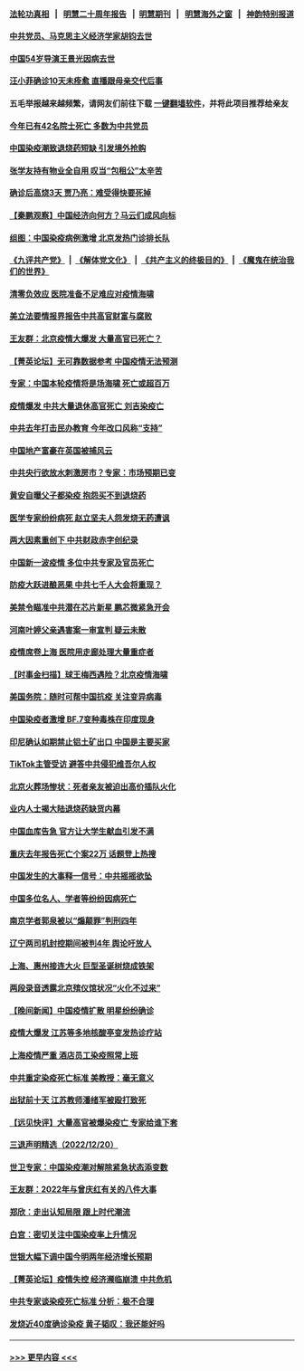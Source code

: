 #### [法轮功真相](https://github.com/gfw-breaker/truth/blob/master/README.md?t=0) &nbsp;&nbsp;|&nbsp;&nbsp; [明慧二十周年报告](https://github.com/gfw-breaker/mh-reports/blob/master/README.md?t=0) &nbsp;&nbsp;|&nbsp;&nbsp;[明慧期刊](https://github.com/gfw-breaker/mh-qikan) &nbsp;&nbsp;|&nbsp;&nbsp; [明慧海外之窗](https://github.com/gfw-breaker/mh-news/blob/master/README.md?t=0) &nbsp;&nbsp;|&nbsp;&nbsp; [神韵特别报道](https://github.com/gfw-breaker/mh-news/blob/master/shenyun.md?t=0)
#### [中共党员、马克思主义经济学家胡钧去世](../pages/nsc413/n13889345.md?t=12221243) 
#### [中国54岁导演王景光因病去世](../pages/nsc413/n13889357.md?t=12221243) 
#### [汪小菲确诊10天未痊愈 直播跟母亲交代后事](../pages/nsc413/n13889299.md?t=12221243) 
#### 五毛举报越来越频繁，请网友们前往下载 [一键翻墙软件](https://github.com/gfw-breaker/ssr-accounts)，并将此项目推荐给亲友
#### [今年已有42名院士死亡 多数为中共党员](../pages/nsc413/n13889339.md?t=12221243) 
#### [中国染疫潮致退烧药短缺 引发境外抢购](../pages/nsc413/n13889200.md?t=12221243) 
#### [张学友持有物业全自用 叹当“包租公”太辛苦](../pages/nsc413/n13889232.md?t=12221243) 
#### [确诊后高烧3天 贾乃亮：难受得快要死掉](../pages/nsc413/n13889275.md?t=12221243) 
#### [【秦鹏观察】中国经济向何方？马云们成风向标](../pages/nsc413/n13889263.md?t=12221243) 
#### [组图：中国染疫病例激增 北京发热门诊排长队](../pages/nsc413/n13888966.md?t=12221243) 
#### [《九评共产党》](https://github.com/begood0513/9ping.md/blob/master/README.md) &nbsp;|&nbsp; [《解体党文化》](../../../../jtdwh.md/blob/master/README.md)  &nbsp;|&nbsp; [《共产主义的终极目的》](../../../../gczydzjmd.md/blob/master/README.md) &nbsp;|&nbsp; [《魔鬼在统治我们的世界》](../../../../mgztzwmdsj.md/blob/master/README.md) 
#### [清零负效应 医院准备不足难应对疫情海啸](../pages/nsc413/n13889288.md?t=12221243) 
#### [美立法要情报界报告中共高官财富与腐败](../pages/nsc413/n13889226.md?t=12221243) 
#### [王友群：北京疫情大爆发 大量高官已死亡？](../pages/nsc413/n13889267.md?t=12221243) 
#### [【菁英论坛】无可靠数据参考 中国疫情无法预测](../pages/nsc413/n13889255.md?t=12221243) 
#### [专家：中国本轮疫情将是场海啸 死亡或超百万](../pages/nsc413/n13889127.md?t=12221243) 
#### [疫情爆发 中共大量退休高官死亡 刘吉染疫亡](../pages/nsc413/n13889203.md?t=12221243) 
#### [中共去年打击民办教育 今年改口风称“支持”](../pages/nsc413/n13889138.md?t=12221243) 
#### [中国地产富豪在英国被捕风云](../pages/nsc413/n13889163.md?t=12221243) 
#### [中共央行欲放水刺激房市？专家：市场预期已变](../pages/nsc413/n13889175.md?t=12221243) 
#### [黄安自曝父子都染疫 抱怨买不到退烧药](../pages/nsc413/n13889217.md?t=12221243) 
#### [医学专家纷纷病死 赵立坚夫人怨发烧无药遭讽](../pages/nsc413/n13889150.md?t=12221243) 
#### [两大因素重创下 中共财政赤字创纪录](../pages/nsc413/n13889241.md?t=12221243) 
#### [中国新一波疫情 多位中共专家及官员死亡](../pages/nsc413/n13888436.md?t=12221243) 
#### [防疫大跃进酿恶果 中共七千人大会将重现？](../pages/nsc413/n13888866.md?t=12221243) 
#### [美禁令瞄准中共潜在芯片新星 鹏芯微紧急开会](../pages/nsc413/n13889181.md?t=12221243) 
#### [河南叶婷父亲遇害案一审宣判 疑云未散](../pages/nsc413/n13888962.md?t=12221243) 
#### [疫情席卷上海 医院用走廊处理大量重症者](../pages/nsc413/n13889152.md?t=12221243) 
#### [【时事金扫描】球王梅西遇险？北京疫情海啸](../pages/nsc413/n13889118.md?t=12221243) 
#### [美国务院：随时可帮中国抗疫 关注变异病毒](../pages/nsc413/n13889183.md?t=12221243) 
#### [中国染疫者激增 BF.7变种毒株在印度现身](../pages/nsc413/n13889147.md?t=12221243) 
#### [印尼确认如期禁止铝土矿出口 中国是主要买家](../pages/nsc413/n13889072.md?t=12221243) 
#### [TikTok主管受访 避答中共侵犯维吾尔人权](../pages/nsc413/n13889049.md?t=12221243) 
#### [北京火葬场惨状：死者亲友被迫出高价插队火化](../pages/nsc413/n13889069.md?t=12221243) 
#### [业内人士揭大陆退烧药缺货内幕](../pages/nsc413/n13889098.md?t=12221243) 
#### [中国血库告急 官方让大学生献血引发不满](../pages/nsc413/n13888985.md?t=12221243) 
#### [重庆去年报告死亡个案22万 话题登上热搜](../pages/nsc413/n13888987.md?t=12221243) 
#### [中国发生的大事释一信号：中共摇摇欲坠](../pages/nsc413/n13888494.md?t=12221243) 
#### [中国多位名人、学者等纷纷因病死亡](../pages/nsc413/n13888950.md?t=12221243) 
#### [南京学者郭泉被以“煽颠罪”判刑四年](../pages/nsc413/n13888967.md?t=12221243) 
#### [辽宁两司机封控期间被判4年 舆论吁放人](../pages/nsc413/n13888961.md?t=12221243) 
#### [上海、惠州接连大火 巨型圣诞树烧成铁架](../pages/nsc413/n13888870.md?t=12221243) 
#### [两段录音透露北京殡仪馆状况“火化不过来”](../pages/nsc413/n13888818.md?t=12221243) 
#### [【晚间新闻】中国疫情扩散 明星纷纷确诊](../pages/nsc413/n13888906.md?t=12221243) 
#### [疫情大爆发 江苏等多地核酸亭变发热诊疗站](../pages/nsc413/n13888799.md?t=12221243) 
#### [上海疫情严重 酒店员工染疫照常上班](../pages/nsc413/n13888809.md?t=12221243) 
#### [中共重定染疫死亡标准 美教授：毫无意义](../pages/nsc413/n13888721.md?t=12221243) 
#### [出狱前十天 江苏教师潘绪军被殴打致死](../pages/nsc413/n13888230.md?t=12221243) 
#### [【远见快评】大量高官被爆染疫亡 专家给谁下套](../pages/nsc413/n13888558.md?t=12221243) 
#### [三退声明精选（2022/12/20）](../pages/nsc413/n13888749.md?t=12221243) 
#### [世卫专家：中国染疫潮对解除紧急状态添变数](../pages/nsc413/n13888628.md?t=12221243) 
#### [王友群：2022年与曾庆红有关的八件大事](../pages/nsc413/n13888603.md?t=12221243) 
#### [郑欣：走出认知局限 跟上时代潮流](../pages/nsc413/n13887826.md?t=12221243) 
#### [白宫：密切关注中国染疫率上升情况](../pages/nsc413/n13888511.md?t=12221243) 
#### [世银大幅下调中国今明两年经济增长预期](../pages/nsc413/n13888612.md?t=12221243) 
#### [【菁英论坛】疫情失控 经济濒临崩溃 中共危机](../pages/nsc413/n13888408.md?t=12221243) 
#### [中共专家谈染疫死亡标准 分析：极不合理](../pages/nsc413/n13888482.md?t=12221243) 
#### [发烧近40度确诊染疫 黄子韬叹：我还能好吗](../pages/nsc413/n13888530.md?t=12221243) 

----
#### [ >>> 更早内容 <<< ](../indexes/nsc413-earlier.md)
